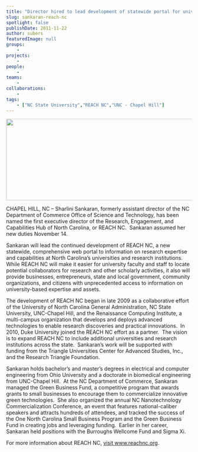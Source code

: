 ```yaml
---
title: "Director hired to lead development of statewide portal for university research expertise"
slug: sankaran-reach-nc
spotlight: false
publishDate: 2011-11-22
author: subers
featuredImage: null
groups:
    - 
projects:
    - 
people:
    - 
teams: 
    - 
collaborations:
    - 
tags:
    - ["NC State University","REACH NC","UNC - Chapel Hill"]
---
```

<p><img class="alignnone size-full wp-image-8560" title="REACH NC" src="https://www.renci.org/wp-content/uploads/2011/11/reach-nc-logo.jpg" alt="" width="630" height="221" /></p>

<p>CHAPEL HILL, NC – Sharlini Sankaran, formerly assistant director of the NC Department of Commerce Office of Science and Technology, has been named the first executive director of the Research, Engagement, and Capabilities Hub of North Carolina, or REACH NC.  <!--more-->Sankaran assumed her new duties November 14.</p>

<p>Sankaran will lead the continued development of REACH NC, a new statewide, comprehensive web portal to information on research expertise and capabilities at North Carolina’s universities and research institutions. While REACH NC will make it easier for university faculty and staff to locate potential collaborators for research and other scholarly activities, it also will provide businesses, entrepreneurs, state and local government, community organizations, and citizens with unprecedented access to information on university-based expertise and assets.</p>

<p>The development of REACH NC began in late 2009 as a collaborative effort of the University of North Carolina General Administration, NC State University, UNC-Chapel Hill, and the Renaissance Computing Institute, a multi-campus organization that develops and deploys advanced technologies to enable research discoveries and practical innovations.  In 2010, Duke University joined the REACH NC effort as a partner.  The vision is to expand REACH NC to include additional universities and research institutions across the state.  Sankaran’s work will be supported with funding from the Triangle Universities Center for Advanced Studies, Inc., and the Research Triangle Foundation.</p>

<p>Sankaran holds bachelor’s and master’s degrees in electrical and computer engineering from Ohio University and a doctorate in biomedical engineering from UNC-Chapel Hill.  At the NC Department of Commerce, Sankaran managed the Green Business Fund, a competitive program that awards grants to small businesses to encourage them to commercialize innovative green technologies.  She also organized the annual NC Nanotechnology Commercialization Conference, an event that features national-caliber speakers and attracts hundreds of attendees, and tracked the success of the One North Carolina Small Business Program and the Green Business Fund in creating jobs and leveraging funding.  Earlier in her career, Sankaran held positions with the Burroughs Wellcome Fund and Sigma Xi.</p>

<p>For more information about REACH NC, <a href="http://www.reachnc.org" target="_blank">visit www.reachnc.org</a>.</p>
